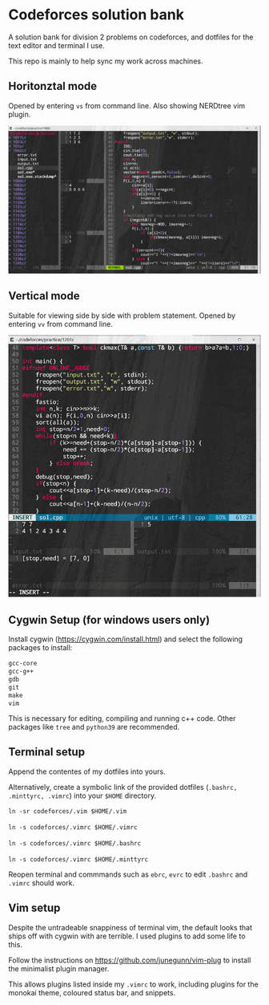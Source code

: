 # Codeforces solution bank

A solution bank for division 2 problems on codeforces, and dotfiles for the text editor and terminal I use.

This repo is mainly to help sync my work across machines.

## Horitonztal mode
Opened by entering `vs` from command line. Also showing NERDtree vim plugin.

<img src=doc/vim_tiling_2.png width="600">

## Vertical mode 
Suitable for viewing side by side with problem statement. Opened by entering `vv` from command line.

<img src=doc/vim_tiling.png width="600">

## Cygwin Setup (for windows users only)
Install cygwin (https://cygwin.com/install.html) and select the following packages to install:

```
gcc-core
gcc-g++
gdb
git
make 
vim
```

This is necessary for editing, compiling and running c++ code. Other packages like ```tree``` and ```python39``` are recommended.

## Terminal setup

Append the contentes of my dotfiles into yours. 

Alternatively, create a symbolic link of the provided dotfiles (```.bashrc, .minttyrc, .vimrc```) into your ```$HOME``` directory. 

```
ln -sr codeforces/.vim $HOME/.vim

ln -s codeforces/.vimrc $HOME/.vimrc

ln -s codeforces/.vimrc $HOME/.bashrc

ln -s codeforces/.vimrc $HOME/.minttyrc
```

Reopen terminal and commmands such as ```ebrc```, ```evrc``` to edit ```.bashrc``` and ```.vimrc``` should work.

## Vim setup

Despite the untradeable snappiness of terminal vim, the default looks that ships off with cygwin with are terrible. I used plugins to add some life to this.

Follow the instructions on https://github.com/junegunn/vim-plug to install the minimalist plugin manager.

This allows plugins listed inside my ```.vimrc``` to work, including plugins for the monokai theme, coloured status bar, and snippets.
